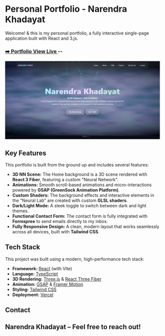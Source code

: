 # Personal Portfolio - Narendra Khadayat

Welcome! & this is my personal portfolio, a fully interactive single-page application built with React and 3.js.

### [➡️ Portfolio View Live ](https://narendra-khadayat.vercel.app/) --

![Portfolio Preview](public/og-image.jpg) 
## Key Features

This portfolio is built from the ground up and includes several features:

* **3D NN Scene:** The Home background is a 3D scene rendered with **React 3 Fiber**, featuring a custom "Neural Network".
* **Animations:** Smooth scroll-based animations and micro-interactions powered by **GSAP (GreenSock Animation Platform)**.
* **Custom Shaders:** The background effects and interactive elements in the "Neural Lab" are created with custom **GLSL shaders**.
* **Dark/Light Mode:** A sleek toggle to switch between dark and light themes.
* **Functional Contact Form:** The contact form is fully integrated with **Formspree** to send emails directly to my inbox.
* **Fully Responsive Design:** A clean, modern layout that works seamlessly across all devices, built with **Tailwind CSS**.

## Tech Stack

This project was built using a modern, high-performance tech stack:

* **Framework:** [React](https://react.dev/) (with Vite)
* **Language:** [TypeScript](https://www.typescriptlang.org/)
* **3D Rendering:** [Three.js](https://threejs.org/) & [React Three Fiber](https://docs.pmnd.rs/react-three-fiber/getting-started/introduction)
* **Animation:** [GSAP](https://gsap.com/) & [Framer Motion](https://www.framer.com/motion/)
* **Styling:** [Tailwind CSS](https://tailwindcss.com/)
* **Deployment:** [Vercel](https://vercel.com/)


## Contact
Narendra Khadayat – Feel free to reach out!
---
